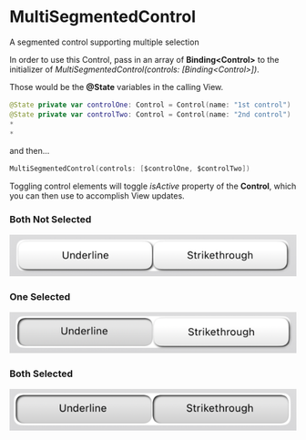 # MultiSegmentedControl
A segmented control supporting multiple selection

In order to use this Control, pass in an array of **Binding\<Control>** to the initializer of _MultiSegmentedControl(controls: [Binding\<Control>])_.

Those would be the **@State** variables in the calling View.

``` swift
@State private var controlOne: Control = Control(name: "1st control")
@State private var controlTwo: Control = Control(name: "2nd control")
*
*
```
and then...

``` swift
MultiSegmentedControl(controls: [$controlOne, $controlTwo])
```

Toggling control elements will toggle _isActive_ property of the **Control**, which you can then use to accomplish View updates.
 
### Both Not Selected
![Both NOT selected](Sources/Images/BothNotSelected.png)
### One Selected
![One selected](Sources/Images/OneSelected.png)
### Both Selected
![Both selected](Sources/Images/BothSelected.png)
